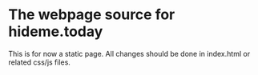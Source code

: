 The webpage source for hideme.today
====================================

This is for now a static page. All changes should be done in 
index.html or related css/js files.



